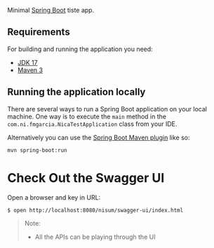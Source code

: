 Minimal [Spring Boot](http://projects.spring.io/spring-boot/) tiste app.

## Requirements

For building and running the application you need:

- [JDK 17](https://www.oracle.com/java/technologies/javase/jdk17-archive-downloads.html)
- [Maven 3](https://maven.apache.org)

## Running the application locally

There are several ways to run a Spring Boot application on your local machine. One way is to execute the `main` method in the `com.ni.fmgarcia.NicaTestApplication` class from your IDE.

Alternatively you can use the [Spring Boot Maven plugin](https://docs.spring.io/spring-boot/docs/current/reference/html/build-tool-plugins-maven-plugin.html) like so:

```shell
mvn spring-boot:run
```
# Check Out the Swagger UI

Open a browser and key in URL:

```
$ open http://localhost:8080/nisum/swagger-ui/index.html
```


> Note:
> - All the APIs can be playing through the UI